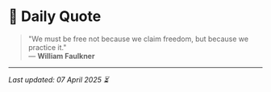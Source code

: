 # 📜 Daily Quote

> "We must be free not because we claim freedom, but because we practice it."  
> — **William Faulkner**

---

_Last updated: 07 April 2025 ⏳_
